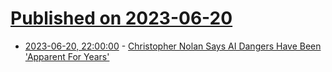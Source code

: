 # [Published on 2023-06-20](index.md)

* [2023-06-20, 22:00:00](https://slashdot.org/story/23/06/20/2044259/christopher-nolan-says-ai-dangers-have-been-apparent-for-years?utm_source=rss1.0mainlinkanon&utm_medium=feed) - [Christopher Nolan Says AI Dangers Have Been 'Apparent For Years'](https://slashdot.org/story/23/06/20/2044259/christopher-nolan-says-ai-dangers-have-been-apparent-for-years?utm_source=rss1.0mainlinkanon&utm_medium=feed)
